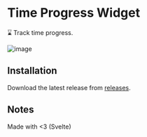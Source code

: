 # Time Progress Widget

⌛ Track time progress.

![image](https://user-images.githubusercontent.com/25473318/150580714-b6a4933a-604a-4d1c-965d-2521110054ba.png)

## Installation

Download the latest release from [releases](https://github.com/tjbck/time-progress/releases/). 

## Notes

Made with <3 (Svelte)
